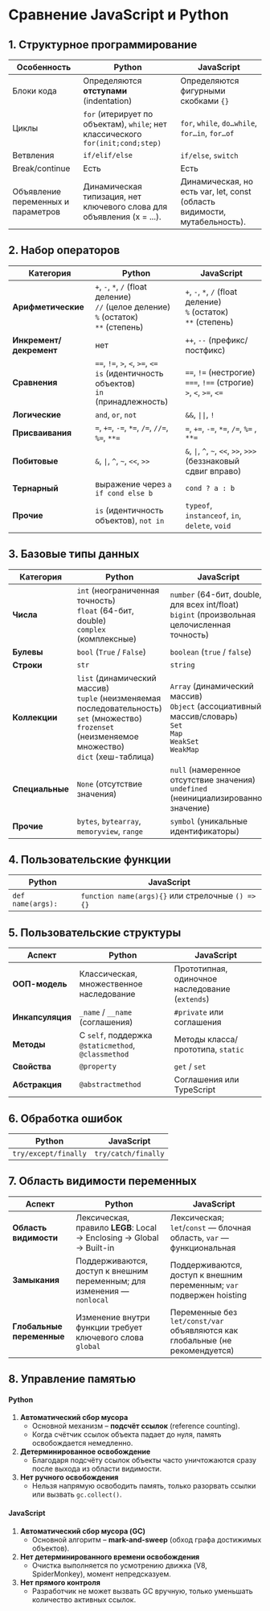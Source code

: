 # Сравнение JavaScript и Python
## 1. Структурное программирование

| Особенность                        | Python                                                                          | JavaScript                                                                |
|------------------------------------|---------------------------------------------------------------------------------|---------------------------------------------------------------------------|
| Блоки кода                         | Определяются **отступами** (indentation)                                        | Определяются фигурными скобками `{}`                                      |
| Циклы                              | `for` (итерирует по объектам), `while`; нет классического `for(init;cond;step)` | `for`, `while`, `do…while`, `for…in`, `for…of`                            |
| Ветвления                          | `if/elif/else`                                                                  | `if/else`, `switch`                                                       |
| Break/continue                     | Есть                                                                            | Есть                                                                      |
| Объявление переменных и параметров | Динамическая типизация, нет ключевого слова для объявления (x = ...).           | Динамическая, но есть var, let, const (область видимости, мутабельность). | 

## 2. Набор операторов

| Категория                  | Python                                                                                        | JavaScript                                                                |
|----------------------------|-----------------------------------------------------------------------------------------------|---------------------------------------------------------------------------|
| **Арифметические**         | `+`, `-`, `*`, `/` (float деление)<br>`//` (целое деление)<br>`%` (остаток)<br>`**` (степень) | `+`, `-`, `*`, `/` (float деление)<br>`%` (остаток)<br>`**` (степень)     |
| **Инкремент/декремент**    | нет                                                                                           | `++`, `--` (префикс/постфикс)                                             |
| **Сравнения**              | `==`, `!=`, `>`, `<`, `>=`, `<=`<br>`is` (идентичность объектов)<br>`in` (принадлежность)     | `==`, `!=` (нестрогие)<br>`===`, `!==` (строгие)<br>`>`, `<`, `>=`, `<=`  |
| **Логические**             | `and`, `or`, `not`                                                                            | `&&`, `\|\|`, `!`                                                         |
| **Присваивания**           | `=`, `+=`, `-=`, `*=`, `/=`, `//=`, `%=`, `**=`                                               | `=`, `+=`, `-=`, `*=`, `/=`, `%=` , `**=`                                 |
| **Побитовые**              | `&`, `\|`, `^`, `~`, `<<`, `>>`                                                               | `&`, `\|`, `^`, `~`, `<<`, `>>`, `>>>` (беззнаковый сдвиг вправо)         |
| **Тернарный**              | выражение через `a if cond else b`                                                            | `cond ? a : b`                                                            |
| **Прочие**                 | `is` (идентичность объектов), `not in`                                                        | `typeof`, `instanceof`, `in`, `delete`, `void`                            |

## 3. Базовые типы данных

| Категория          | Python                                                                                                                                                           | JavaScript                                                                                                           |
|--------------------|------------------------------------------------------------------------------------------------------------------------------------------------------------------|----------------------------------------------------------------------------------------------------------------------|
| **Числа**          | `int` (неограниченная точность)<br>`float` (64-бит, double)<br>`complex` (комплексные)                                                                           | `number` (64-бит, double, для всех int/float)<br>`bigint` (произвольная целочисленная точность)                      |
| **Булевы**         | `bool` (`True` / `False`)                                                                                                                                        | `boolean` (`true` / `false`)                                                                                         |
| **Строки**         | `str`                                                                                                                                                            | `string`                                                                                                             |
| **Коллекции**      | `list` (динамический массив)<br>`tuple` (неизменяемая последовательность)<br>`set` (множество)<br>`frozenset` (неизменяемое множество)<br>`dict` (хеш-таблица)   | `Array` (динамический массив)<br>`Object` (ассоциативный массив/словарь)<br>`Set`<br>`Map`<br>`WeakSet`<br>`WeakMap` |
| **Специальные**    | `None` (отсутствие значения)                                                                                                                                     | `null` (намеренное отсутствие значения)<br>`undefined` (неинициализированное значение)                               |
| **Прочие**         | `bytes`, `bytearray`, `memoryview`, `range`                                                                                                                      | `symbol` (уникальные идентификаторы)                                                                                 |

## 4. Пользовательские функции

| Python             | JavaScript                                         |
|--------------------|----------------------------------------------------|
| `def name(args):`  | `function name(args){}` или стрелочные `() => {}`  |

## 5. Пользовательские структуры

| Аспект              | Python                                              | JavaScript                                        |
|---------------------|-----------------------------------------------------|---------------------------------------------------|
| **ООП-модель**      | Классическая, множественное наследование            | Прототипная, одиночное наследование (`extends`)   |
| **Инкапсуляция**    | `_name` / `__name` (соглашения)                     | `#private` или соглашения                         |
| **Методы**          | С `self`, поддержка `@staticmethod`, `@classmethod` | Методы класса/прототипа, `static`                 |
| **Свойства**        | `@property`                                         | `get` / `set`                                     |
| **Абстракция**      | `@abstractmethod`                                   | Соглашения или TypeScript                         |

## 6. Обработка ошибок

| Python                 | JavaScript            |
|------------------------|-----------------------|
| `try/except/finally`   | `try/catch/finally`   |

## 7. Область видимости переменных

| Аспект                     | Python                                                                  | JavaScript                                                                    |
|----------------------------|-------------------------------------------------------------------------|-------------------------------------------------------------------------------|
| **Область видимости**      | Лексическая, правило **LEGB**: Local → Enclosing → Global → Built-in    | Лексическая; `let`/`const` — блочная область, `var` — функциональная          |
| **Замыкания**              | Поддерживаются, доступ к внешним переменным; для изменения — `nonlocal` | Поддерживаются, доступ к внешним переменным; `var` подвержен hoisting         |
| **Глобальные переменные**  | Изменение внутри функции требует ключевого слова `global`               | Переменные без `let/const/var` объявляются как глобальные (не рекомендуется)  |

## 8. Управление памятью

#### **Python**
1. **Автоматический сбор мусора**
   - Основной механизм – **подсчёт ссылок** (reference counting).
   - Когда счётчик ссылок объекта падает до нуля, память освобождается немедленно.
2. **Детерминированное освобождение**
   - Благодаря подсчёту ссылок объекты часто уничтожаются сразу после выхода из области видимости.
3. **Нет ручного освобождения**
   - Нельзя напрямую освободить память, только разорвать ссылки или вызвать `gc.collect()`.

#### **JavaScript**
1. **Автоматический сбор мусора (GC)**
   - Основной алгоритм – **mark-and-sweep** (обход графа достижимых объектов).
2. **Нет детерминированного времени освобождения**
   - Очистка выполняется по усмотрению движка (V8, SpiderMonkey), момент непредсказуем.
3. **Нет прямого контроля**
   - Разработчик не может вызвать GC вручную, только уменьшать количество активных ссылок.
